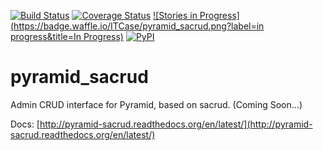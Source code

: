 [![Build Status](https://travis-ci.org/ITCase/pyramid_sacrud.svg?branch=master)](https://travis-ci.org/ITCase/pyramid_sacrud)
[![Coverage Status](https://coveralls.io/repos/ITCase/pyramid_sacrud/badge.png?branch=master)](https://coveralls.io/r/ITCase/pyramid_sacrud?branch=master)
[![Stories in Progress](https://badge.waffle.io/ITCase/pyramid_sacrud.png?label=in progress&title=In Progress)](http://waffle.io/ITCase/pyramid_sacrud)
[![PyPI](http://img.shields.io/pypi/dm/pyramid_sacrud.svg)](https://pypi.python.org/pypi/pyramid_sacrud/)

pyramid_sacrud
==============

Admin CRUD interface for Pyramid, based on sacrud. (Coming Soon...)


Docs: [http://pyramid-sacrud.readthedocs.org/en/latest/](http://pyramid-sacrud.readthedocs.org/en/latest/)
